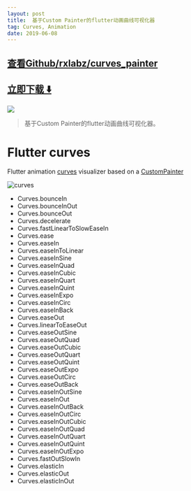 ```yaml
---
layout: post
title:  基于Custom Painter的flutter动画曲线可视化器
tag: Curves, Animation
date: 2019-06-08
---
```


 

## [查看Github/rxlabz/curves_painter](http://github.com/rxlabz/curves_painter)
## [立即下载 ️⬇️ ](https://codeload.github.com/rxlabz/curves_painter/zip/master) 


 
![](https://flutterawesome.com/content/images/2019/03/Flutter-curves.jpg)
 
>
> 基于Custom Painter的flutter动画曲线可视化器。
>

 
# Flutter curves

Flutter animation [curves](https://docs.flutter.io/flutter/animation/Curves-class.html) visualizer based on a [CustomPainter](https://docs.flutter.io/flutter/rendering/CustomPainter-class.html)

![curves](https://raw.githubusercontent.com/rxlabz/curves_painter/master/curves.gif)

- Curves.bounceIn
- Curves.bounceInOut
- Curves.bounceOut
- Curves.decelerate
- Curves.fastLinearToSlowEaseIn
- Curves.ease
- Curves.easeIn
- Curves.easeInToLinear
- Curves.easeInSine
- Curves.easeInQuad
- Curves.easeInCubic
- Curves.easeInQuart
- Curves.easeInQuint
- Curves.easeInExpo
- Curves.easeInCirc
- Curves.easeInBack
- Curves.easeOut
- Curves.linearToEaseOut
- Curves.easeOutSine
- Curves.easeOutQuad
- Curves.easeOutCubic
- Curves.easeOutQuart
- Curves.easeOutQuint
- Curves.easeOutExpo
- Curves.easeOutCirc
- Curves.easeOutBack
- Curves.easeInOutSine
- Curves.easeInOut
- Curves.easeInOutBack
- Curves.easeInOutCirc
- Curves.easeInOutCubic
- Curves.easeInOutQuad
- Curves.easeInOutQuart
- Curves.easeInOutQuint
- Curves.easeInOutExpo
- Curves.fastOutSlowIn
- Curves.elasticIn
- Curves.elasticOut
- Curves.elasticInOut
